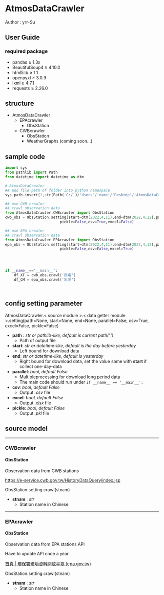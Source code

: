 # AtmosDataCrawler

Author : yrr-Su 

## User Guide

### required package

* pandas ≥ 1.3x
* BeautifulSoup4  ≥ 4.10.0
* html5lib  ≥ 1.1
* openpyxl  ≥ 3.0.9
* lxml  ≥ 4.7.1
* requests  ≥ 2.26.0

## structure

* AtmosDataCrawler
  * EPAcrawler
    * ObsStation
  * CWBcrawler
    * ObsStation
    * WeatherGraphs (coming soon...)

## sample code

```python
import sys
from pathlib import Path
from datetime import datetime as dtm

# AtmosDataCrawler
## add file path of folder into python namespace
sys.path.insert(1,str(Path('C:/')/'Users'/'name'/'Desktop'/'AtmosDataCrawler'))

## use CWB crawler
## crawl observation data
from AtmosDataCrawler.CWBcrawler import ObsStation
cwb_obs = ObsStation.setting(start=dtm(2022,4,11),end=dtm(2022,4,12),parallel=False,
						 pickle=False,csv=True,excel=False)

## use EPA crawler
## crawl observation data
from AtmosDataCrawler.EPAcrawler import ObsStation
epa_obs = ObsStation.setting(start=dtm(2022,4,11),end=dtm(2022,4,12),parallel=True,
						 pickle=False,csv=False,excel=True)




if __name__=='__main__':
	df_XT = cwb_obs.crawl('西屯')
	df_CM = epa_obs.crawl('忠明')




```



## config setting parameter

AtmosDataCrawler.< source module >.< data getter module >.setting(path=None, start=None, end=None, parallel=False,
csv=True, excel=False, pickle=False)

- **path** : *str or pathlib-like, default is current path('.')*
  - Path of output file
- **start**: *str or datetime-like, default is the day before yesterday*
  - Left bound for download data
- **end**: *str or datetime-like, default is yesterday*
  - Right bound for download data, set the value same with **start** if collect one-day-data
- **parallel**: *bool, default False*
  - Multipleprocessing for download long period data
  - The main code should run under  `if __name__ == '__main__':`
- **csv**: *bool, default False*
  - Output *.csv* file
- **excel**: *bool, default False*
  - Output *.xlsx* file
- **pickle**: *bool, default False*
  - Output *.pkl* file

## source model

---

### CWBcrawler

#### ObsStation

Observation data from CWB stations

https://e-service.cwb.gov.tw/HistoryDataQuery/index.jsp

ObsStation.setting.crawl(stnam)

- **stnam** : *str*
  - Station name in Chinese

---

### EPAcrawler

#### ObsStation

Observation data from EPA stations API

Have to update API once a year

[首頁 | 環保署環境資料開放平臺 (epa.gov.tw)](https://data.epa.gov.tw/)

ObsStation.setting.crawl(stnam)

- **stnam** : *str*
  - Station name in Chinese
